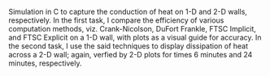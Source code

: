 Simulation in C to capture the conduction of heat on 1-D and 2-D walls, respectively.
In the first task, I compare the efficiency of various computation methods, viz. Crank-Nicolson, DuFort Frankle, FTSC Implicit, and FTSC Explicit on a 1-D wall, with plots as a visual guide for accuracy. 
In the second task, I use the said techniques to display dissipation of heat across a 2-D wall; again, verfied by 2-D plots for times 6 minutes and 24 minutes, respectively. 
